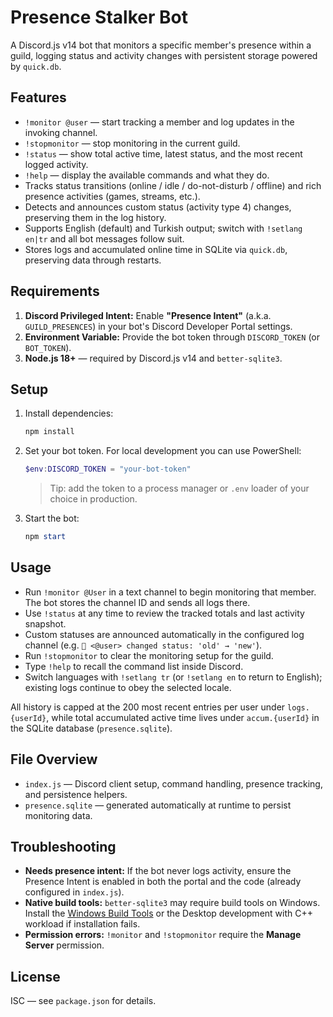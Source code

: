 # Presence Stalker Bot

A Discord.js v14 bot that monitors a specific member's presence within a guild, logging status and activity changes with persistent storage powered by `quick.db`.

## Features

- `!monitor @user` — start tracking a member and log updates in the invoking channel.
- `!stopmonitor` — stop monitoring in the current guild.
- `!status` — show total active time, latest status, and the most recent logged activity.
- `!help` — display the available commands and what they do.
- Tracks status transitions (online / idle / do-not-disturb / offline) and rich presence activities (games, streams, etc.).
- Detects and announces custom status (activity type 4) changes, preserving them in the log history.
- Supports English (default) and Turkish output; switch with `!setlang en|tr` and all bot messages follow suit.
- Stores logs and accumulated online time in SQLite via `quick.db`, preserving data through restarts.

## Requirements

1. **Discord Privileged Intent:** Enable **"Presence Intent"** (a.k.a. `GUILD_PRESENCES`) in your bot's Discord Developer Portal settings.
2. **Environment Variable:** Provide the bot token through `DISCORD_TOKEN` (or `BOT_TOKEN`).
3. **Node.js 18+** — required by Discord.js v14 and `better-sqlite3`.

## Setup

1. Install dependencies:

   ```powershell
   npm install
   ```

2. Set your bot token. For local development you can use PowerShell:

   ```powershell
   $env:DISCORD_TOKEN = "your-bot-token"
   ```

   > Tip: add the token to a process manager or `.env` loader of your choice in production.

3. Start the bot:

   ```powershell
   npm start
   ```

## Usage

- Run `!monitor @User` in a text channel to begin monitoring that member. The bot stores the channel ID and sends all logs there.
- Use `!status` at any time to review the tracked totals and last activity snapshot.
- Custom statuses are announced automatically in the configured log channel (e.g. `💬 <@user> changed status: 'old' → 'new'`).
- Run `!stopmonitor` to clear the monitoring setup for the guild.
- Type `!help` to recall the command list inside Discord.
- Switch languages with `!setlang tr` (or `!setlang en` to return to English); existing logs continue to obey the selected locale.

All history is capped at the 200 most recent entries per user under `logs.{userId}`, while total accumulated active time lives under `accum.{userId}` in the SQLite database (`presence.sqlite`).

## File Overview

- `index.js` — Discord client setup, command handling, presence tracking, and persistence helpers.
- `presence.sqlite` — generated automatically at runtime to persist monitoring data.

## Troubleshooting

- **Needs presence intent:** If the bot never logs activity, ensure the Presence Intent is enabled in both the portal and the code (already configured in `index.js`).
- **Native build tools:** `better-sqlite3` may require build tools on Windows. Install the [Windows Build Tools](https://github.com/felixrieseberg/windows-build-tools) or the Desktop development with C++ workload if installation fails.
- **Permission errors:** `!monitor` and `!stopmonitor` require the **Manage Server** permission.

## License

ISC — see `package.json` for details.
